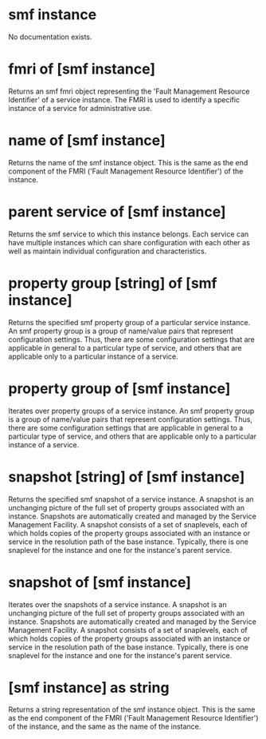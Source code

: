 # smf instance

No documentation exists.

# fmri of [smf instance]

Returns an smf fmri object representing the &#39;Fault Management Resource Identifier&#39; of a service instance. The FMRI is used to identify a specific instance of a service for administrative use.

# name of [smf instance]

Returns the name of the smf instance object. This is the same as the end component of the FMRI (&#39;Fault Management Resource Identifier&#39;) of the instance.

# parent service of [smf instance]

Returns the smf service to which this instance belongs. Each service can have multiple instances which can share configuration with each other as well as maintain individual configuration and  characteristics.

# property group [string] of [smf instance]

Returns the specified smf property group of a particular service instance. An smf property group is a group of name/value pairs that represent configuration settings. Thus, there are some configuration settings that are applicable in general to a particular type of service, and others that are applicable only to a particular instance of a service.

# property group of [smf instance]

Iterates over property groups of a service instance. An smf property group is a group of name/value pairs that represent configuration settings. Thus, there are some configuration settings that are applicable in general to a particular type of service, and others that are applicable only to a particular instance of a service.

# snapshot [string] of [smf instance]

Returns the specified smf snapshot of a service instance. A snapshot is an unchanging picture of the full set of  property  groups  associated  with  an  instance. Snapshots are automatically created and managed by the Service Management Facility. A snapshot consists of a set of snaplevels, each of which holds copies of the property groups associated with an instance or service in the resolution path of the base instance. Typically, there is one snaplevel for the instance and one for the instance&#39;s parent service.

# snapshot of [smf instance]

Iterates over the snapshots of a service instance. A snapshot is an unchanging picture of the full set of  property  groups  associated  with  an  instance. Snapshots are automatically created and managed by the Service Management Facility. A snapshot consists of a set of snaplevels, each of which holds copies of the property groups associated with an instance or service in the resolution path of the base instance. Typically, there is one snaplevel for the instance and one for the instance&#39;s parent service.

# [smf instance] as string

Returns a string representation of the smf instance object. This is the same as the end component of the FMRI (&#39;Fault Management Resource Identifier&#39;) of the instance, and the same as the name of the instance.
